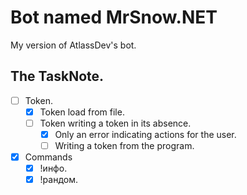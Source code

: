 # Bot named MrSnow.NET
My version of AtlassDev's bot.

The TaskNote.
------------

- [ ] Token.
  - [x] Token load from file.
  - [ ] Token writing a token in its absence.
    - [x] Only an error indicating actions for the user.
    - [ ] Writing a token from the program.
		
- [x] Commands
	- [x] !инфо.
	- [x] !рандом.
